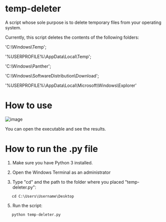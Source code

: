 # temp-deleter
A script whose sole purpose is to delete temporary files from your operating system.

Currently, this script deletes the contents of the following folders:

'C:\Windows\Temp';

'%USERPROFILE%\AppData\Local\Temp';

'C:\Windows\Panther';

'C:\Windows\SoftwareDistribution\Download';

'%USERPROFILE%\AppData\Local\Microsoft\Windows\Explorer'

# How to use
![image](https://github.com/giomascitelli/temp-deleter/assets/47045018/ace098e6-029d-463d-a81a-e88647069f55)

You can open the executable and see the results.

# How to run the .py file

1. Make sure you have Python 3 installed.

2. Open the Windows Terminal as an administrator

3. Type "cd" and the path to the folder where you placed "temp-deleter.py":

```
   cd C:\Users\Username\Desktop
```

5. Run the script:

```
   python temp-deleter.py
```
